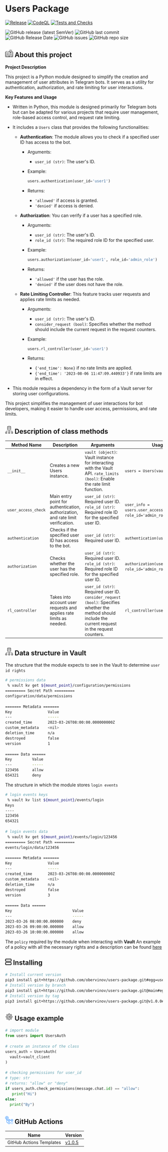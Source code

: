 # Users Package
[![Release](https://github.com/obervinov/users-package/actions/workflows/release.yml/badge.svg)](https://github.com/obervinov/users-package/actions/workflows/release.yml)
[![CodeQL](https://github.com/obervinov/users-package/actions/workflows/github-code-scanning/codeql/badge.svg)](https://github.com/obervinov/users-package/actions/workflows/github-code-scanning/codeql)
[![Tests and Checks](https://github.com/obervinov/users-package/actions/workflows/tests.yml/badge.svg)](https://github.com/obervinov/users-package/actions/workflows/tests.yml)

![GitHub release (latest SemVer)](https://img.shields.io/github/v/release/obervinov/users-package?style=for-the-badge)
![GitHub last commit](https://img.shields.io/github/last-commit/obervinov/users-package?style=for-the-badge)
![GitHub Release Date](https://img.shields.io/github/release-date/obervinov/users-package?style=for-the-badge)
![GitHub issues](https://img.shields.io/github/issues/obervinov/users-package?style=for-the-badge)
![GitHub repo size](https://img.shields.io/github/repo-size/obervinov/users-package?style=for-the-badge)

## <img src="https://github.com/obervinov/_templates/blob/main/icons/book.png" width="25" title="about"> About this project
**Project Description**

This project is a Python module designed to simplify the creation and management of user attributes in Telegram bots. It serves as a utility for authentication, authorization, and rate limiting for user interactions.

**Key Features and Usage**

- Written in Python, this module is designed primarily for Telegram bots but can be adapted for various projects that require user management, role-based access control, and request rate limiting.

- It includes a `Users` class that provides the following functionalities:

  - **Authentication**: The module allows you to check if a specified user ID has access to the bot.

    - Arguments:
      - `user_id (str)`: The user's ID.

    - Example:
      ```python
      users.authentication(user_id='user1')
      ```

    - Returns:
      - `'allowed'` if access is granted.
      - `'denied'` if access is denied.

  - **Authorization**: You can verify if a user has a specified role.

    - Arguments:
      - `user_id (str)`: The user's ID.
      - `role_id (str)`: The required role ID for the specified user.

    - Example:
      ```python
      users.authorization(user_id='user1', role_id='admin_role')
      ```

    - Returns:
      - `'allowed'` if the user has the role.
      - `'denied'` if the user does not have the role.

  - **Rate Limiting Controller**: This feature tracks user requests and applies rate limits as needed.

    - Arguments:
      - `user_id (str)`: The user's ID.
      - `consider_request (bool)`: Specifies whether the method should include the current request in the request counters.

    - Example:
      ```python
      users.rl_controller(user_id='user1')
      ```

    - Returns:
      - `{'end_time': None}` if no rate limits are applied.
      - `{'end_time': '2023-08-06 11:47:09.440933'}` if rate limits are in effect.

- This module requires a dependency in the form of a Vault server for storing user configurations.

This project simplifies the management of user interactions for bot developers, making it easier to handle user access, permissions, and rate limits.


## <img src="https://github.com/obervinov/_templates/blob/main/icons/requirements.png" width="25" title="methods"> Description of class methods
| Method Name | Description | Arguments | Usage Examples | Returns Examples | Configuration Path | History Path |
|-------------|-------------|-----------|----------|----------|---------------------|-----------------------|
| `__init__` | Creates a new Users instance. | `vault (object)`: Vault instance for interacting with the Vault API. `rate_limits (bool)`: Enable the rate limit function. | `users = Users(vault=vault_client)` | N/A | N/A | N/A |
| `user_access_check` | Main entry point for authentication, authorization, and rate limit verification. | `user_id (str)`: Required user ID. `role_id (str)`: Required role ID for the specified user ID. | `user_info = users.user_access_check(user_id='user1', role_id='admin_role')` | `{'access': allowed,'permissions': allowed,'rate_limits': {'end_time': '2023-08-06 11:47:09.440933'}}` | N/A | N/A |
| `authentication` | Checks if the specified user ID has access to the bot. | `user_id (str)`: Required user ID. | `authentication(user_id='user1')` | `allowed` or `denied` | `configuration/users/{user_id}:status` reads configuration in Vault to determine access status. | `data/users/{user_id}:authentication` writes authentication data to Vault. |
| `authorization` | Checks whether the user has the specified role. | `user_id (str)`: Required user ID. `role_id (str)`: Required role ID for the specified user ID. | `authorization(user_id='user1', role_id='admin_role')` | `allowed` or `denied` | `configuration/users/{user_id}:roles` reads configuration in Vault to determine role status. | `data/users/{user_id}:authorization` writes authorization data to Vault. |
| `rl_controller` | Takes into account user requests and applies rate limits as needed. | `user_id (str)`: Required user ID. `consider_request (bool)`: Specifies whether the method should include the current request in the request counters. | `rl_controller(user_id='user1')` | `{'end_time': None}` or `{'end_time': '2023-08-06 11:47:09.440933'}` | `configuration/users/{user_id}:requests` reads configuration and `data/users/{user_id}:requests_counters` reads history counters in Vault. | `data/users/{user_id}:rate_limits` writes rate limit data and `data/users/{user_id}:requests_counters` writes requests counters to Vault. |


## <img src="https://github.com/obervinov/_templates/blob/main/icons/requirements.png" width="25" title="functions"> Data structure in Vault
The structure that the module expects to see in the Vault to determine `user id rights`
```bash
# permissions data
 % vault kv get ${mount_point}/configuration/permissions
========= Secret Path =========
configuration/data/permissions

======= Metadata =======
Key                Value
---                -----
created_time       2023-03-26T08:00:00.000000000Z
custom_metadata    <nil>
deletion_time      n/a
destroyed          false
version            1

====== Data ======
Key         Value
---         -----
123456      allow
654321      deny
```

The structure in which the module stores `login events`
```bash
# login events keys
 % vault kv list ${mount_point}/events/login
Keys
----
123456
654321

# login events data
 % vault kv get ${mount_point}/events/login/123456
========= Secret Path =========
events/login/data/123456

======= Metadata =======
Key                Value
---                -----
created_time       2023-03-26T08:00:00.000000000Z
custom_metadata    <nil>
deletion_time      n/a
destroyed          false
version            3

====== Data ======
Key                           Value
---                           -----
2023-03-26 08:00:00.000000    deny
2023-03-26 09:00:00.000000    allow
2023-03-26 10:00:00.000000    allow
```


The `policy` required by the module when interacting with **Vault**
An example of a policy with all the necessary rights and a description can be found [here](tests/vault/policy.hcl)


## <img src="https://github.com/obervinov/_templates/blob/main/icons/stack2.png" width="20" title="install"> Installing
```bash
# Install current version
pip3 install git+https://github.com/obervinov/users-package.git#egg=users
# Install version by branch
pip3 install git+https://github.com/obervinov/users-package.git@main#egg=users
# Install version by tag
pip3 install git+https://github.com/obervinov/users-package.git@v1.0.0#egg=users
```

## <img src="https://github.com/obervinov/_templates/blob/main/icons/config.png" width="25" title="usage"> Usage example
```python
# import module
from users import UsersAuth

# create an instance of the class
users_auth = UsersAuth(
  vault=vault_client
)

# checking permissions for user_id
# type: str
# returns: "allow" or "deny"
if users_auth.check_permissions(message.chat.id) == "allow":
   print("Hi")
else:
  print("By")
```

## <img src="https://github.com/obervinov/_templates/blob/main/icons/github-actions.png" width="25" title="github-actions"> GitHub Actions
| Name  | Version |
| ------------------------ | ----------- |
| GitHub Actions Templates | [v1.0.5](https://github.com/obervinov/_templates/tree/v1.0.5) |